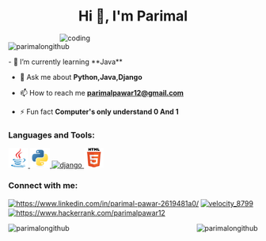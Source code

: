 <h1 align="center">Hi 👋, I'm Parimal</h1>
<img align="right" alt="coding" width="400" src="https://camo.githubusercontent.com/ea38b707894b9e11fd170f61432f16257d6847367d45ea4d2e095d72792c51fa/68747470733a2f2f6d65646961342e67697068792e636f6d2f6d656469612f7167515567674143335066763638377150432f67697068792e6769663f6369643d65636630356534376a727a3364756e6561786231316e7a6537336238706a32767479773161316d7834306f7775746361267269643d67697068792e6769662663743d67">
<p>
<p align="left"> <img src="https://komarev.com/ghpvc/?username=parimalongithub&label=Profile%20views&color=0e75b6&style=flat" alt="parimalongithub" /> </p>
</p>
- 🌱 I’m currently learning **Java**

- 💬 Ask me about **Python,Java,Django**

- 📫 How to reach me **parimalpawar12@gmail.com**

- ⚡ Fun fact **Computer's only understand 0 And 1**



<h3 align="left">Languages and Tools:</h3>


 <a href="https://www.java.com" target="_blank" rel="noreferrer"> <img src="https://raw.githubusercontent.com/devicons/devicon/master/icons/java/java-original.svg" alt="java" width="40" height="40"/> </a> 
<a href="https://www.
  .org" target="_blank" rel="noreferrer"> <img src="https://raw.githubusercontent.com/devicons/devicon/master/icons/python/python-original.svg" alt="python" width="40" height="40"/> </a> 
  <a href="https://www.djangoproject.com/" target="_blank" rel="noreferrer"> <img src="https://cdn.worldvectorlogo.com/logos/django.svg" alt="django" width="40" height="40"/> </a> <a href="https://www.w3.org/html/" target="_blank" rel="noreferrer"> <img src="https://raw.githubusercontent.com/devicons/devicon/master/icons/html5/html5-original-wordmark.svg" alt="html5" width="40" height="40"/> </a></p>
  
  
  
<p>
<h3 align="left">Connect with me:</h3>
<p align="left">
<a href="https://linkedin.com/in/https://www.linkedin.com/in/parimal-pawar-2619481a0/" target="blank"><img align="center" src="https://raw.githubusercontent.com/rahuldkjain/github-profile-readme-generator/master/src/images/icons/Social/linked-in-alt.svg" alt="https://www.linkedin.com/in/parimal-pawar-2619481a0/" height="30" width="40" /></a>
<a href="https://twitter.com/velocity_8799" target="blank"><img align="center" src="https://raw.githubusercontent.com/rahuldkjain/github-profile-readme-generator/master/src/images/icons/Social/twitter.svg" alt="velocity_8799" height="30" width="40" /></a>
<a href="https://www.hackerrank.com/https://www.hackerrank.com/parimalpawar12" target="blank"><img align="center" src="https://raw.githubusercontent.com/rahuldkjain/github-profile-readme-generator/master/src/images/icons/Social/hackerrank.svg" alt="https://www.hackerrank.com/parimalpawar12" height="30" width="40" /></a>
</p>
<P>
<img align="left" src="https://github-readme-stats.vercel.app/api/top-langs?username=parimalongithub&show_icons=true&locale=en&layout=compact" alt="parimalongithub" />
</p>
<p>&nbsp;<img align="right" src="https://github-readme-stats.vercel.app/api?username=parimalongithub&show_icons=true&locale=en" alt="parimalongithub" /></p>
